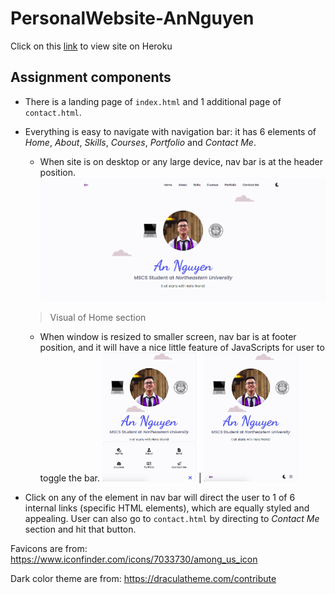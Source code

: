 # PersonalWebsite-AnNguyen

Click on this [link]() to view site on Heroku

## Assignment components

* There is a landing page of `index.html` and 1 additional page of `contact.html`. 

* Everything is easy to navigate with navigation bar: it has 6 elements of *Home*, *About*, *Skills*, *Courses*, *Portfolio* and *Contact Me*.
    * When site is on desktop or any large device, nav bar is at the header position.
    ![Home section](/readme_images/homeFull.png)
    > Visual of Home section
    * When window is resized to smaller screen, nav bar is at footer position, and it will have a nice little feature of JavaScripts for user to toggle the bar.
    <img src="/readme_images/homeBarUp.png" width=150> | <img src="/readme_images/homeBarDown.png" width=150>

* Click on any of the element in nav bar will direct the user to 1 of 6 internal links (specific HTML elements), which are equally styled and appealing. User can also go to `contact.html` by directing to *Contact Me* section and hit that button.



Favicons are from: https://www.iconfinder.com/icons/7033730/among_us_icon

Dark color theme are from: https://draculatheme.com/contribute

